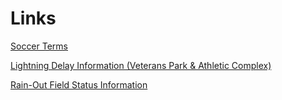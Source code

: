 # Links
[Soccer Terms](soccer_terms.md)

[Lightning Delay Information (Veterans Park & Athletic Complex)](https://www.cstx.gov/emergencies-public-safety/lightning-alert-system/#VeteransPark&AthleticComplex)

[Rain-Out Field Status Information](https://www.cstx.gov/parks-recreation-culture/facilities-and-rentals/field-status/)
